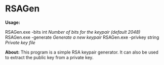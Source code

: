 # RSAGen

**Usage:**

  RSAGen.exe -bits int
        *Number of bits for the keypair (default 2048)*
  RSAGen.exe -generate
        *Generate a new keypair*
  RSAGen.exe -privkey string
        *Private key file*

**About:**
  This program is a simple RSA keypair generator.
  It can also be used to extract the public key from a private key.